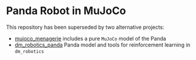 # Panda Robot in MuJoCo
This repository has been superseded by two alternative projects:

* [mujoco_menagerie](https://github.com/google-deepmind/mujoco_menagerie) includes a pure `MuJoCo` model of the Panda
* [dm_robotics_panda](https://github.com/JeanElsner/dm_robotics_panda) Panda model and tools for reinforcement learning in `dm_robotics`
